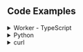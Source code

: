 
## Code Examples

<details>
  <summary>Worker - TypeScript</summary>

```ts
import { Ai } from '@cloudflare/ai'

export interface Env {
  AI: any;
}

export default {
  async fetch(request: Request, env: Env) {
    const ai = new Ai(env.AI);

    const response = await ai.run('{{ .Page.Params.model.name }}', {
        text: "I'll have an order of the moule frites",
        source_lang: "english", // defaults to english
        target_lang: "french"
      }
    );

    return new Response(JSON.stringify(response));
  },
}
```

</details>

<details>
  <summary>Python</summary>

```py
import requests

API_BASE_URL = "https://api.cloudflare.com/client/v4/accounts/{ACCOUNT_ID}/ai/run/"
headers = {"Authorization": "Bearer {API_TOKEN}"}

def run(model, input):
    response = requests.post(f"{API_BASE_URL}{model}", headers=headers, json=input)
    return response.json()

output = run('{{ .Page.Params.model.name }}', {
  "text": "I'll have an order of the moule frites",
  "source_lang": "english",
  "target_lang": "french"
})

print(output)
```

</details>


<details>
  <summary>curl</summary>

```sh
curl https://api.cloudflare.com/client/v4/accounts/$CLOUDFLARE_ACCOUNT_ID}/ai/run/{{ .Page.Params.model.name }} \
    -X POST \
    -H "Authorization: Bearer $CLOUDFLARE_API_TOKEN" \
    -d '{ "text": "Ill have an order of the moule frites", "source_lang": "english", "target_lang": "french" }'
```


</details>